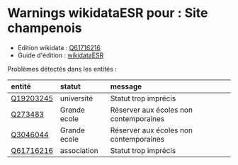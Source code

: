 Warnings wikidataESR pour : Site champenois
================

- Edition wikidata : [Q61716216](https://www.wikidata.org/wiki/Q61716216)
- Guide d'édition : [wikidataESR](https://github.com/cpesr/wikidataESR/)



Problèmes détectés dans les entités :

|entité                                               |statut       |message                                |
|:----------------------------------------------------|:------------|:--------------------------------------|
|[Q19203245](https://www.wikidata.org/wiki/Q19203245) |université   |Statut trop imprécis                   |
|[Q273483](https://www.wikidata.org/wiki/Q273483)     |Grande ecole |Réserver aux écoles non contemporaines |
|[Q3046044](https://www.wikidata.org/wiki/Q3046044)   |Grande ecole |Réserver aux écoles non contemporaines |
|[Q61716216](https://www.wikidata.org/wiki/Q61716216) |association  |Statut trop imprécis                   |
